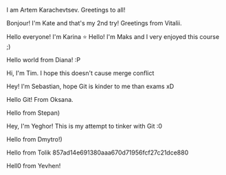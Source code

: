 I am Artem Karachevtsev.
Greetings to all!



Bonjour! I'm Kate and that's my 2nd try!
Greetings from Vitalii.

Hello everyone! I'm Karina :star:
Hello! I'm Maks and I very enjoyed this course ;)

Hello world from Diana! :P

Hi, I'm Tim. I hope this doesn't cause merge conflict

Hey! I'm Sebastian, hope Git is kinder to me than exams xD



Hello Git! From Oksana.

Hello from Stepan)

Hey, I'm Yeghor! This is my attempt to tinker with Git :0

Hello from Dmytro!)


Hello from Tolik
 857ad14e691380aaa670d71956fcf27c21dce880

 
 Hell0 from Yevhen!
